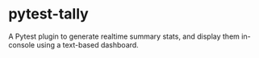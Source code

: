 # pytest-tally
A Pytest plugin to generate realtime summary stats, and display them in-console using a text-based dashboard.

